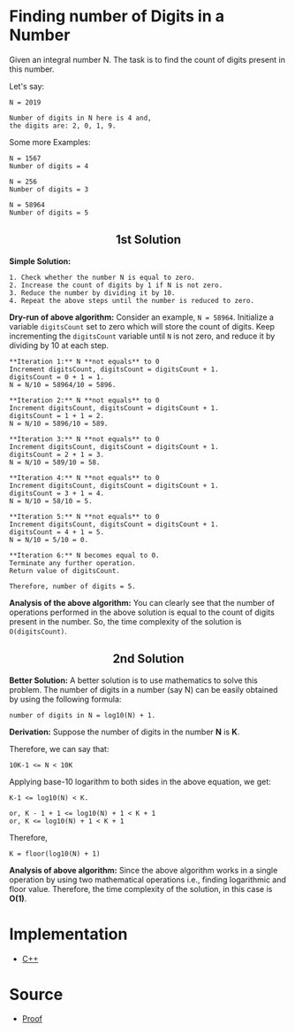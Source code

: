 # Finding number of Digits in a Number

Given an integral number N. The task is to find the count of digits present in this number.

Let's say:
```
N = 2019

Number of digits in N here is 4 and,
the digits are: 2, 0, 1, 9.
```

Some more Examples:
```
N = 1567
Number of digits = 4

N = 256
Number of digits = 3

N = 58964
Number of digits = 5
```
<div align="center">
  <h2 align="center"> 1st Solution </h2>
</div>

**Simple Solution:** 

    1. Check whether the number N is equal to zero.
    2. Increase the count of digits by 1 if N is not zero.
    3. Reduce the number by dividing it by 10.
    4. Repeat the above steps until the number is reduced to zero.


**Dry-run of above algorithm:** 
Consider an example, `N = 58964`. Initialize a variable `digitsCount` set to zero which will store the count of digits. Keep incrementing the `digitsCount` variable until `N` is not zero, and reduce it by dividing by 10 at each step.
```
**Iteration 1:** N **not equals** to 0
Increment digitsCount, digitsCount = digitsCount + 1.
digitsCount = 0 + 1 = 1.
N = N/10 = 58964/10 = 5896.

**Iteration 2:** N **not equals** to 0
Increment digitsCount, digitsCount = digitsCount + 1.
digitsCount = 1 + 1 = 2.
N = N/10 = 5896/10 = 589.

**Iteration 3:** N **not equals** to 0
Increment digitsCount, digitsCount = digitsCount + 1.
digitsCount = 2 + 1 = 3.
N = N/10 = 589/10 = 58.

**Iteration 4:** N **not equals** to 0
Increment digitsCount, digitsCount = digitsCount + 1.
digitsCount = 3 + 1 = 4.
N = N/10 = 58/10 = 5.

**Iteration 5:** N **not equals** to 0
Increment digitsCount, digitsCount = digitsCount + 1.
digitsCount = 4 + 1 = 5.
N = N/10 = 5/10 = 0.

**Iteration 6:** N becomes equal to 0.
Terminate any further operation.
Return value of digitsCount.

Therefore, number of digits = 5.
```

**Analysis of the above algorithm:** You can clearly see that the number of operations performed in the above solution is equal to the count of digits present in the number. So, the time complexity of the solution is `O(digitsCount)`.

<div align="center">
  <h2 align="center"> 2nd Solution </h2>
</div>

**Better Solution:** 
A better solution is to use mathematics to solve this problem. The number of digits in a number (say N) can be easily obtained by using the following formula:
```
number of digits in N = log10(N) + 1.
```

**Derivation:** Suppose the number of digits in the number **N** is **K**.

Therefore, we can say that:
```
10K-1 <= N < 10K
```
Applying base-10 logarithm to both sides in the above equation, we get:
```
K-1 <= log10(N) < K.

or, K - 1 + 1 <= log10(N) + 1 < K + 1
or, K <= log10(N) + 1 < K + 1 
```
Therefore,
```
K = floor(log10(N) + 1)
```

**Analysis of above algorithm:** Since the above algorithm works in a single operation by using two mathematical operations i.e., finding logarithmic and floor value. Therefore, the time complexity of the solution, in this case is **O(1)**.


# Implementation

- <a href="https://github.com/TheAlgorithms/C-Plus-Plus/tree/master/math/finding_number_of_Digits_in_a_Number.cpp">C++</a>

# Source

- <a href="https://www.geeksforgeeks.org/program-count-digits-integer-3-different-methods/"> Proof </a>